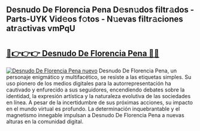 ## Desnudo De Florencia Pena D𝚎sn𝚞dos filtr𝚊dos - Parts-UYK Vid𝚎os f𝚘tos - N𝚞evas filtr𝚊ciones atr𝚊ctivas vmPqU

# <h2><a href="http://mb8p2h.tromn.icu/?c=Desnudo+De+Florencia+Pena">🔗👉👉👉 Desnudo De Florencia Pena 🔗🔗</a></h2>

[![Desnudo De Florencia Pena nuevo](https://i.imgur.com/pEAQMta.gif)](http://mb8p2h.tromn.icu/?c=Desnudo+De+Florencia+Pena)
Desnudo De Florencia Pena, un personaje enigmático y multifacético, se resiste a las etiquetas simples. Su uso pionero de los medios digitales para la autorrepresentación ha cautivado y enfurecido a sus seguidores, encendiendo debates sobre la identidad, la expresión artística y la naturaleza evolutiva de las sociedades en línea. A pesar de la incertidumbre de sus próximas acciones, su impacto en el mundo virtual es profundo. La determinación inquebrantable y el magnetismo innegable impulsan a Desnudo De Florencia Pena a nuevas alturas en la comunidad digital.
